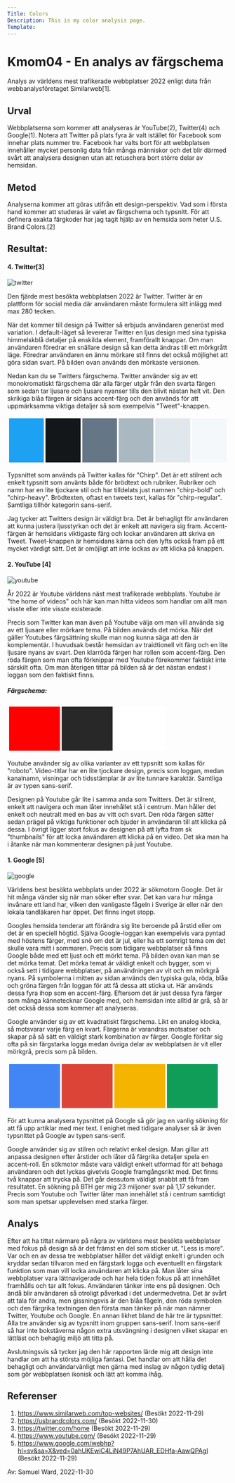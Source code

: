 ```yaml
---
Title: Colors
Description: This is my color analysis page.
Template:
---
```


Kmom04 - En analys av färgschema
=======================

Analys av världens mest trafikerade webbplatser 2022 enligt data från webbanalysföretaget
Similarweb[1].

Urval
-----------------------

Webbplatserna som kommer att analyseras är YouTube(2), Twitter(4) och Google(1). Notera att
Twitter på plats fyra är valt istället för Facebook som innehar plats nummer tre. Facebook har
valts bort för att webbplatsen innehåller mycket personlig data från många människor och det
blir därmed svårt att analysera designen utan att retuschera bort större delar av hemsidan.

Metod
-----------------------

Analyserna kommer att göras utifrån ett design-perspektiv. Vad som i första hand kommer att studeras
är valet av färgschema och typsnitt. För att definera exakta färgkoder har jag tagit hjälp av
en hemsida som heter U.S. Brand Colors.[2]

Resultat:
-----------------------

#### 4. Twitter[3]

![twitter](%assets_url%/img/twitter.jpg)

Den fjärde mest besökta webbplatsen 2022 är Twitter. Twitter är en plattform för social media där
användaren måste formulera sitt inlägg med max 280 tecken.

När det kommer till design på Twitter så erbjuds användaren generöst med variation. I default-läget så levererar
Twitter en ljus design med sina typiska himmelskblå detaljer på enskilda element, framförallt knappar. Om man användaren
föredrar en snällare design så kan detta ändras till ett mörkgrått läge. Föredrar användaren en ännu mörkare stil
finns det också möjlighet att göra sidan svart. På bilden ovan används den mörkaste versionen.

Nedan kan du se Twitters färgschema. Twitter använder sig av ett monokromatiskt färgschema där alla färger utgår från
den svarta färgen som sedan tar ljusare och ljusare nyanser tills den blivit nästan helt vit. Den skrikiga blåa färgen är
sidans accent-färg och den används för att uppmärksamma viktiga detaljer så som exempelvis "Tweet"-knappen.

<table style="border-spacing: 4px; border-collapse: separate">
<tr>
<td style="height: 100px; width: 100px; background-color: #1DA1F2">
<td style="height: 100px; width: 100px; background-color: #14171A">
<td style="height: 100px; width: 100px; background-color: #657786">
<td style="height: 100px; width: 100px; background-color: #AAB8C2">
<td style="height: 100px; width: 100px; background-color: #E1E8ED">
<td style="height: 100px; width: 100px; background-color: #F5F8FA">
</tr>
</table>

Typsnittet som används på Twitter kallas för "Chirp". Det är ett stilrent och enkelt typsnitt som använts både
för brödtext och rubriker. Rubriker och namn har en lite tjockare stil och har tilldelats just namnen
"chirp-bold" och "chirp-heavy". Brödtexten, oftast en tweets text, kallas för "chirp-regular". Samtliga tillhör
kategorin sans-serif.

Jag tycker att Twitters design är väldigt bra. Det är behagligt för användaren att kunna justera ljusstyrkan
och det är enkelt att navigera sig fram. Accent-färgen är hemsidans viktigaste färg och lockar användaren att
skriva en Tweet. Tweet-knappen är hemsidans kärna och den lyfts också fram på ett mycket värdigt sätt.
Det är omöjligt att inte lockas av att klicka på knappen.

#### 2. YouTube [4]

![youtube](%assets_url%/img/youtube.jpg)

År 2022 är Youtube världens näst mest trafikerade webbplats. Youtube är "the home of videos" och här kan man hitta
videos som handlar om allt man visste eller inte visste existerade.

Precis som Twitter kan man även på Youtube välja om man vill använda sig av ett ljusare eller mörkare tema. På bilden
används det mörka. När det gäller Youtubes färgsättning skulle man nog kunna säga att den är komplementär. I huvudsak består
hemsidan av traidtionell vit färg och en lite ljusare nyans av svart. Den klarröda färgen har rollen som accent-färg.
Den röda färgen som man ofta förknippar med Youtube förekommer faktiskt inte särskilt ofta. Om man återigen tittar på
bilden så är det nästan endast i loggan som den faktiskt finns.

##### Färgschema:

<table style="border-spacing: 4px; border-collapse: separate">
<tr>
<td style="height: 100px; width: 100px; background-color: #FF0000">
<td style="height: 100px; width: 100px; background-color: #282828">
<td style="height: 100px; width: 100px; background-color: #ffffff">
</tr>
</table>

Youtube använder sig av olika varianter av ett typsnitt som kallas för "roboto". Video-titlar har en lite tjockare design,
precis som loggan, medan kanalnamn, visningar och tidsstämplar är av lite tunnare karaktär. Samtliga är av typen sans-serif.

Designen på Youtube går lite i samma anda som Twitters. Det är stilrent, enkelt att navigera och man låter innehållet stå i
centrum. Man håller det enkelt och neutralt med en bas av vitt och svart. Den röda färgen sätter sedan prägel på viktiga
funktioner och bjuder in användaren till att klicka på dessa. I övrigt ligger stort fokus av designen på att lyfta fram
sk "thumbnails" för att locka användaren att klicka på en video. Det ska man ha i åtanke när man kommenterar designen på
just Youtube.

#### 1. Google [5]

![google](%assets_url%/img/google.jpg)

Världens best besökta webbplats under 2022 är sökmotorn Google. Det är hit många vänder sig när man söker efter svar. Det kan
vara hur många invånare ett land har, vilken den vanligaste fågeln i Sverige är eller när den lokala tandläkaren har öppet.
Det finns inget stopp.

Googles hemsida tenderar att förändra sig lite beroende på årstid eller om det är en speciell högtid. Själva Google-loggan
kan exempelvis vara pyntad med höstens färger, med snö om det är jul, eller ha ett somrigt tema om det skulle vara mitt i sommaren.
Precis som tidigare webbplatser så finns Google både med ett ljust och ett mörkt tema. På bilden ovan kan man se det mörka temat.
Det mörka temat är väldigt enkelt och bygger, som vi också sett i tidigare webbplatser, på användningen av vit och en mörkgrå
nyans. På symbolerna i mitten av sidan används den typiska gula, röda, blåa och gröna färgen från loggan för att få dessa att sticka
ut. Här används dessa fyra ihop som en accent-färg. Eftersom det är just dessa fyra färger som många kännetecknar Google med, och
hemsidan inte alltid är grå, så är det också dessa som kommer att analyseras.

Google använder sig av ett kvadratiskt färgschema. Likt en analog klocka, så motsvarar varje färg en kvart. Färgerna är varandras motsatser
och skapar på så sätt en väldigt stark kombination av färger. Google förlitar sig ofta på sin färgstarka logga medan övriga delar av
webbplatsen är vit eller mörkgrå, precis som på bilden.

<table style="border-spacing: 4px; border-collapse: separate">
<tr>
<td style="height: 100px; width: 100px; background-color: #4285F4">
<td style="height: 100px; width: 100px; background-color: #DB4437">
<td style="height: 100px; width: 100px; background-color: #F4B400">
<td style="height: 100px; width: 100px; background-color: #0F9D58">
</tr>
</table>

För att kunna analysera typsnittet på Google så gör jag en vanlig sökning för att få upp artiklar med mer text. I enighet med tidigare
analyser så är även typsnittet på Google av typen sans-serif.

Google använder sig av stilren och relativt enkel design. Man gillar att anpassa designen efter årstider och låter då färgrika detaljer
spela en accent-roll. En sökmotor måste vara väldigt enkelt utformad för att behaga användaren och det lyckas givetvis Google framgångsrikt
med. Det finns två knappar att trycka på. Det går dessutom väldigt snabbt att få fram resultatet. En sökning på BTH ger mig 23 miljoner
svar på 1,17 sekunder. Precis som Youtube och Twitter låter man innehållet stå i centrum samtidigt som man spetsar upplevelsen med starka
färger.

Analys
-----------------------

Efter att ha tittat närmare på några av världens mest besökta webbplatser med fokus på design så är det främst en del som sticker ut.
"Less is more". Var och en av dessa tre webbplatser håller det väldigt enkelt i grunden och kryddar sedan tillvaron med en
färgstark logga och eventuellt en färgstark funktion som man vill locka användaren att klicka på. Man låter sina webbplatser vara
lättnavigerade och har hela tiden fokus på att innehållet framhålls och tar allt fokus. Användaren tänker inte ens på designen. Och ändå
blir användaren så otroligt påverkad i det undermedvetna. Det är svårt att tala för andra, men gissningsvis är den blåa fågeln, den röda symbolen
och den färgrika textningen den första man tänker på när man nämner Twitter, Youtube och Google. En annan likhet bland de här tre är typsnittet.
Alla tre använder sig av typsnitt inom gruppen sans-serif. Inom sans-serif så har inte bokstäverna någon extra utsvängning i designen vilket
skapar en lättläst och behaglig miljö att titta på.

Avslutningsvis så tycker jag den här rapporten lärde mig att design inte handlar om att ha största möjliga fantasi. Det handlar om att hålla
det behagligt och användarvänligt men gärna med inslag av någon tydlig detalj som gör webbplatsen ikonisk och lätt att komma ihåg.

Referenser
-----------------------

1. https://www.similarweb.com/top-websites/ (Besökt 2022-11-29)
2. https://usbrandcolors.com/ (Besökt 2022-11-30)
3. https://twitter.com/home (Besökt 2022-11-29)
4. https://www.youtube.com/ (Besökt 2022-11-29)
5. https://www.google.com/webhp?hl=sv&sa=X&ved=0ahUKEwiC4LiN49P7AhUAR_EDHfa-AawQPAgI (Besökt 2022-11-29)

Av: Samuel Ward, 2022-11-30
